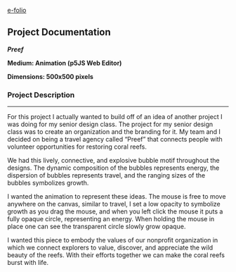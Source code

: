 [e-folio](https://christineorlino.github.io/index.html)

## Project Documentation


**_Preef_**

**Medium: Animation (p5JS Web Editor)**

**Dimensions: 500x500 pixels**

### **Project Description**
***
For this project I actually wanted to build off of an idea of another project I was doing for my senior design class. The project for my senior design class was to create an organization and the branding for it. My team and I decided on being a travel agency called “Preef” that connects people with volunteer opportunities for restoring coral reefs. 

We had this lively, connective, and explosive bubble motif throughout the designs. The dynamic composition of the bubbles represents energy, the dispersion of bubbles represents travel, and the ranging sizes of the bubbles symbolizes growth.

I wanted the animation to represent these ideas. The mouse is free to move anywhere on the canvas, similar to travel, I set a low opacity to symbolize growth as you drag the mouse, and when you left click the mouse it puts a fully opaque circle, representing an energy. When holding the mouse in place one can see the transparent circle slowly grow opaque.

I wanted this piece to embody the values of our nonprofit organization in which we connect explorers to value, discover, and appreciate the wild beauty of the reefs. With their efforts together we can make the coral reefs burst with life. 

